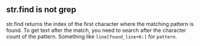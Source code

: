 

## str.find is not grep
str.find returns the index of the first character where the matching pattern is found.
To get text after the match, you need to search after the character count of the pattern. Something like `line[found_line+6:]` for `pattern`.
